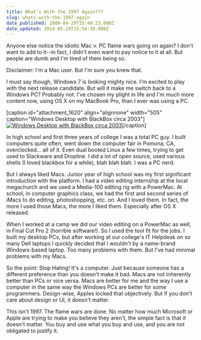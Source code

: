 ```yaml
---
title: What’s With the 1997 Again???
slug: whats-with-the-1997-again
date_published: 2009-04-29T15:48:23.000Z
date_updated: 2014-05-28T15:54:39.000Z
---
```


Anyone else notice the idiotic Mac v. PC flame wars going on again? I don't want to add to it--in fact, I didn't even want to pay notice to it at all. But people are dumb and I'm tired of them being so.

Disclaimer: I'm a Mac user. But I'm sure you knew that.

I must say though, Windows 7 is looking mighty nice. I'm excited to play with the next release candidate. But will it make me switch back to a Windows PC? Probably not. I've chosen my plight in life and I'm much more content now, using OS X on my MacBook Pro, than I ever was using a PC.

[caption id="attachment_1620" align="alignnone" width="505" caption="Windows Desktop with BlackBox circa 2003"][![Windows Desktop with BlackBox circa 2003](http://res.cloudinary.com/joelgoodman/image/upload/h_819,w_1024/v1401314080/desktop21_yzltk5.jpg)](http://joelgoodman.wpengine.com/wp-content/uploads/2009/04/desktop21.jpg)[/caption]

In high school and first three years of college I was a total PC guy. I built computers quite often, went down the computer fair in Pomona, CA, overclocked... all of it. Even dual booted Linux a few times, trying to get used to Slackware and Dropline. I did a lot of open source, used various shells (I loved blackbox for a while), blah blah blah. I was a PC nerd.

But I always liked Macs. Junior year of high school was my first significant introduction with the platform. I had a video editing internship at the local megachurch and we used a Media-100 editing rig with a PowerMac. At school, in computer graphics class, we had the first and second series of iMacs to do editing, photoshopping, etc. on. And I loved them. In fact, the more I used those Macs, the more I liked them. Especially after OS X released.

When I worked at a camp we did our video editing on a PowerMac as well, in Final Cut Pro 2 (horrible software!). So I used the tool fit for the jobs. I built my desktop PCs, but after working at our college's IT Helpdesk on so many Dell laptops I quickly decided that I wouldn't by a name-brand Windows-based laptop. Too many problems with them. But I've had minimal problems with my Macs.

So the point: Stop Hating! It's a computer. Just because someone has a different preference than you doesn't make it bad. Macs are not inherently better than PCs or vice versa. Macs are better for me and the way I use a computer in the same way the Windows PCs are better for some programmers. Design-wise, Apples locked that objectively. But if you don't care about design or UI, it doesn't matter.

This isn't 1997. The flame wars are done. No matter how much Microsoft or Apple are trying to make you believe they aren't, the simple fact is that it doesn't matter. You buy and use what you buy and use, and you are not obligated to justify it.
